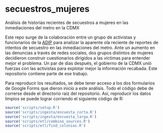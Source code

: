 # secuestros_mujeres
Análisis de historias recientes de secuestros a mujeres en las inmediaciones del metro en la CDMX

Este repo surge de la colaboración entre un grupo de activistas y funcionarios de la [ADIP](https://adip.cdmx.gob.mx/) para analizar la aparente ola reciente de reportes de intentos de secuestro en las inmediaciones del metro. Ante un aumento en las denuncias a través de redes sociales, dos grupos distintos de mujeres decidieron construir cuestionarios dirigidos a las víctimas para entender mejor el problema. Un par de días después, el gobierno de la CDMX unió fuerzas con las activistas para explotar mejor la información recabada. Este repositorio contiene parte de ese trabajo.

Para reproducir los resultados, se debe tener acceso a los dos formularios de Google Forms que dieron inicio a este análisis.
Todo el código debe de correrse desde el directorio raíz del repositorio. Así, reproducir los datos limpios se puede lograr corriendo el siguiente código de R:

```R
source('scripts/setup.R')
source('scripts/ingesta/encuesta_corta.R')
source('scripts/ingesta/encuesta_larga.R')
source('scripts/etl/combine_sources.R')
source('scripts/etl/find_colonias.R')
```
